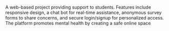 A web-based project providing support to students. Features include responsive design, a chat bot for real-time assistance, anonymous survey forms to share concerns, and secure login/signup for personalized access. The platform promotes mental health by creating a safe online space
